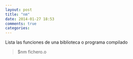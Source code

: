 ```yaml
---
layout: post
title: "nm"
date: 2014-01-27 18:53
comments: true
categories: 
---
```

Lista las funciones de una biblioteca o programa compilado

>$nm fichero.o

